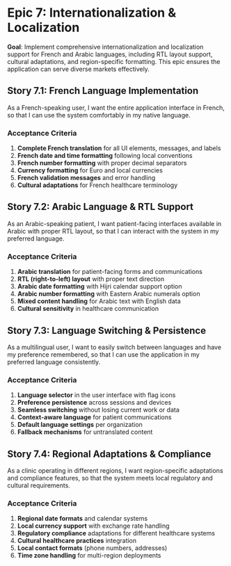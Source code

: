 # Epic 7: Internationalization & Localization

**Goal**: Implement comprehensive internationalization and localization support for French and Arabic languages, including RTL layout support, cultural adaptations, and region-specific formatting. This epic ensures the application can serve diverse markets effectively.

## Story 7.1: French Language Implementation

As a French-speaking user,
I want the entire application interface in French,
so that I can use the system comfortably in my native language.

### Acceptance Criteria

1. **Complete French translation** for all UI elements, messages, and labels
2. **French date and time formatting** following local conventions
3. **French number formatting** with proper decimal separators
4. **Currency formatting** for Euro and local currencies
5. **French validation messages** and error handling
6. **Cultural adaptations** for French healthcare terminology

## Story 7.2: Arabic Language & RTL Support

As an Arabic-speaking patient,
I want patient-facing interfaces available in Arabic with proper RTL layout,
so that I can interact with the system in my preferred language.

### Acceptance Criteria

1. **Arabic translation** for patient-facing forms and communications
2. **RTL (right-to-left) layout** with proper text direction
3. **Arabic date formatting** with Hijri calendar support option
4. **Arabic number formatting** with Eastern Arabic numerals option
5. **Mixed content handling** for Arabic text with English data
6. **Cultural sensitivity** in healthcare communication

## Story 7.3: Language Switching & Persistence

As a multilingual user,
I want to easily switch between languages and have my preference remembered,
so that I can use the application in my preferred language consistently.

### Acceptance Criteria

1. **Language selector** in the user interface with flag icons
2. **Preference persistence** across sessions and devices
3. **Seamless switching** without losing current work or data
4. **Context-aware language** for patient communications
5. **Default language settings** per organization
6. **Fallback mechanisms** for untranslated content

## Story 7.4: Regional Adaptations & Compliance

As a clinic operating in different regions,
I want region-specific adaptations and compliance features,
so that the system meets local regulatory and cultural requirements.

### Acceptance Criteria

1. **Regional date formats** and calendar systems
2. **Local currency support** with exchange rate handling
3. **Regulatory compliance** adaptations for different healthcare systems
4. **Cultural healthcare practices** integration
5. **Local contact formats** (phone numbers, addresses)
6. **Time zone handling** for multi-region deployments
